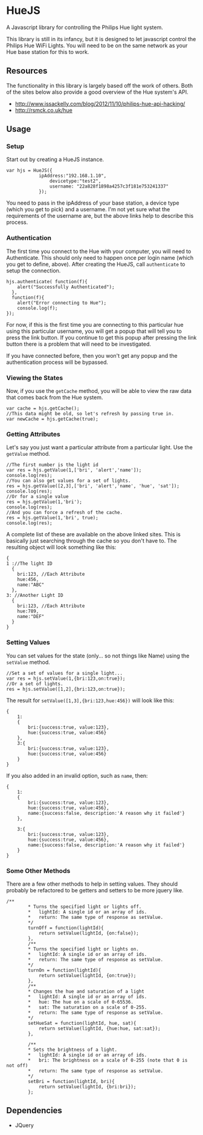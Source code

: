 HueJS
=====

A Javascript library for controlling the Philips Hue light system.

This library is still in its infancy, but it is designed to let javascript control the Philips Hue WiFi Lights. You will need to be on the same network as your Hue base station for this to work.

## Resources ##
The functionality in this library is largely based off the work of others. Both of the sites below also provide a good overview of the Hue system's API.
* http://www.issackelly.com/blog/2012/11/10/philips-hue-api-hacking/
* http://rsmck.co.uk/hue

## Usage ##
### Setup ###
Start out by creating a HueJS instance.
```
var hjs = HueJS({
  			ipAddress:"192.168.1.10",
				devicetype:"test2",
				username: "22a828f1898a4257c3f181e753241337"
			});
```
You need to pass in the ipAddress of your base station, a device type (which you get to pick) and a username. I'm not yet sure what the requirements of the username are, but the above links help to describe this process.

### Authentication ###
The first time you connect to the Hue with your computer, you will need to Authenticate. This should only need to happen once per login name (which you get to define, above).
After creating the HueJS, call `authenticate` to setup the connection.
```
hjs.authenticate( function(f){
  	alert("Successfully Authenticated");
  },
  function(f){
  	alert("Error connecting to Hue");
  	console.log(f);
});
```
For now, if this is the first time you are connecting to this particular hue using this particular username, you will get a popup that will tell you to press the link button. If you continue to get this popup after pressing the link button there is a problem that will need to be investigated.

If you have connected before, then you won't get any popup and the authentication process will be bypassed.

### Viewing the States ###
Now, if you use the `getCache` method, you will be able to view the raw data that comes back from the Hue system.
```
var cache = hjs.getCache();
//This data might be old, so let's refresh by passing true in.
var newCache = hjs.getCache(true);
```

### Getting Attributes ###
Let's say you just want a particular attribute from a particular light.  Use the `getValue` method.
```
//The first number is the light id
var res = hjs.getValue(1,['bri', 'alert','name']);
console.log(res);
//You can also get values for a set of lights.
res = hjs.getValue([2,3],['bri', 'alert','name', 'hue', 'sat']);
console.log(res);
//Or for a single value
res = hjs.getValue(1,'bri');
console.log(res);
//And you can force a refresh of the cache.
res = hjs.getValue(1,'bri', true);
console.log(res);
```
A complete list of these are available on the above linked sites. This is basically just searching through the cache so you don't have to.
The resulting object will look something like this:
```
{
1 ://The light ID
  {
    bri:123, //Each Attribute
    hue:456, 
    name:"ABC"
  }, 
3: //Another Light ID
  {
    bri:123, //Each Attribute
    hue:789,
    name:"DEF"
  }
}
```

### Setting Values ###
You can set values for the state (only... so not things like Name) using the `setValue` method.
```
//Set a set of values for a single light...
var res = hjs.setValue(1,{bri:123,on:true});
//Or a set of lights.
res = hjs.setValue([1,2],{bri:123,on:true});
```
The result for `setValue([1,3],{bri:123,hue:456})` will look like this:
```
{
	1:
	{
		bri:{success:true, value:123},
		hue:{success:true, value:456}
	}, 
	3:{
		bri:{success:true, value:123},
		hue:{success:true, value:456}
	}
}
```
If you also added in an invalid option, such as `name`, then:
```
{
	1:
	{
		bri:{success:true, value:123},
		hue:{success:true, value:456},
		name:{success:false, description:'A reason why it failed'}
	}, 
		
	3:{
		bri:{success:true, value:123},
		hue:{success:true, value:456},
		name:{success:false, description:'A reason why it failed'}
	}
}
```
### Some Other Methods ###
There are a few other methods to help in setting values. They should probably be refactored to be getters and setters to be more jquery like.

```
/**
		* Turns the specified light or lights off.
		*	lightId: A single id or an array of ids.
		*	return: The same type of response as setValue.
		*/
		turnOff = function(lightId){
			return setValue(lightId, {on:false});
		},
		/**
		* Turns the specified light or lights on.
		*	lightId: A single id or an array of ids.
		*	return: The same type of response as setValue.
		*/
		turnOn = function(lightId){
			return setValue(lightId, {on:true});
		},
		/**
		* Changes the hue and saturation of a light
		*	lightId: A single id or an array of ids.
		*	hue: The hue on a scale of 0-65536.
		*	sat: The saturation on a scale of 0-255.
		*	return: The same type of response as setValue.
		*/
		setHueSat = function(lightId, hue, sat){
			return setValue(lightId, {hue:hue, sat:sat});
		},

		/**
		* Sets the brightness of a light.
		*	lightId: A single id or an array of ids.
		*	bri: The brightness on a scale of 0-255 (note that 0 is not off)
		*	return: The same type of response as setValue.
		*/
		setBri = function(lightId, bri){
			return setValue(lightId, {bri:bri});
		};
```
## Dependencies ##
* JQuery

